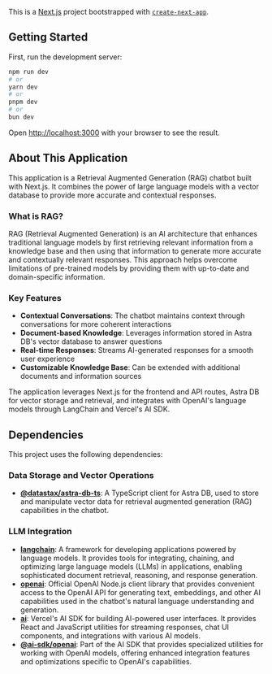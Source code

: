 This is a [Next.js](https://nextjs.org) project bootstrapped with [`create-next-app`](https://nextjs.org/docs/pages/api-reference/create-next-app).

## Getting Started

First, run the development server:

```bash
npm run dev
# or
yarn dev
# or
pnpm dev
# or
bun dev
```

Open [http://localhost:3000](http://localhost:3000) with your browser to see the result.

## About This Application

This application is a Retrieval Augmented Generation (RAG) chatbot built with Next.js. It combines the power of large language models with a vector database to provide more accurate and contextual responses.

### What is RAG?

RAG (Retrieval Augmented Generation) is an AI architecture that enhances traditional language models by first retrieving relevant information from a knowledge base and then using that information to generate more accurate and contextually relevant responses. This approach helps overcome limitations of pre-trained models by providing them with up-to-date and domain-specific information.

### Key Features

- **Contextual Conversations**: The chatbot maintains context through conversations for more coherent interactions
- **Document-based Knowledge**: Leverages information stored in Astra DB's vector database to answer questions
- **Real-time Responses**: Streams AI-generated responses for a smooth user experience
- **Customizable Knowledge Base**: Can be extended with additional documents and information sources

The application leverages Next.js for the frontend and API routes, Astra DB for vector storage and retrieval, and integrates with OpenAI's language models through LangChain and Vercel's AI SDK.

## Dependencies

This project uses the following dependencies:

### Data Storage and Vector Operations

- **[@datastax/astra-db-ts](https://github.com/datastax/astra-db-ts)**: A TypeScript client for Astra DB, used to store and manipulate vector data for retrieval augmented generation (RAG) capabilities in the chatbot.

### LLM Integration

- **[langchain](https://js.langchain.com)**: A framework for developing applications powered by language models. It provides tools for integrating, chaining, and optimizing large language models (LLMs) in applications, enabling sophisticated document retrieval, reasoning, and response generation.
- **[openai](https://github.com/openai/openai-node)**: Official OpenAI Node.js client library that provides convenient access to the OpenAI API for generating text, embeddings, and other AI capabilities used in the chatbot's natural language understanding and generation.
- **[ai](https://github.com/vercel/ai)**: Vercel's AI SDK for building AI-powered user interfaces. It provides React and JavaScript utilities for streaming responses, chat UI components, and integrations with various AI models.
- **[@ai-sdk/openai](https://github.com/vercel/ai/tree/main/packages/openai)**: Part of the AI SDK that provides specialized utilities for working with OpenAI models, offering enhanced integration features and optimizations specific to OpenAI's capabilities.


